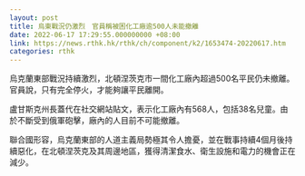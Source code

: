 ```yaml
---
layout: post
title: 烏東戰況仍激烈　官員稱被困化工廠逾500人未能撤離
date: 2022-06-17 17:29:55.000000000 +08:00
link: https://news.rthk.hk/rthk/ch/component/k2/1653474-20220617.htm
categories: rthk
---
```


烏克蘭東部戰況持續激烈，北頓涅茨克市一間化工廠內超過500名平民仍未撤離。官員說，只有完全停火，才能夠讓平民離開。

盧甘斯克州長蓋代在社交網站貼文，表示化工廠內有568人，包括38名兒童。由於不斷受到俄軍砲擊，廠內的人目前不可能撤離。

聯合國形容，烏克蘭東部的人道主義局勢極其令人擔憂，並在戰事持續4個月後持續惡化，在北頓涅茨克及其周邊地區，獲得清潔食水、衛生設施和電力的機會正在減少。
